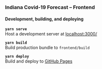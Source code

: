 ### Indiana Covid-19 Forecast &ndash; Frontend

#### Development, building, and deploying

**`yarn serve`** <br/>
Host a development server at [localhost:3000/](localhost:3000/)
<br/>

**`yarn build`** <br/>
Build production bundle to `frontend/build`
<br/>

**`yarn deploy`** <br/>
Build and deploy to [GitHub Pages](https://nbennett320.github.io/indiana-covid19-forecast/)
<br/>